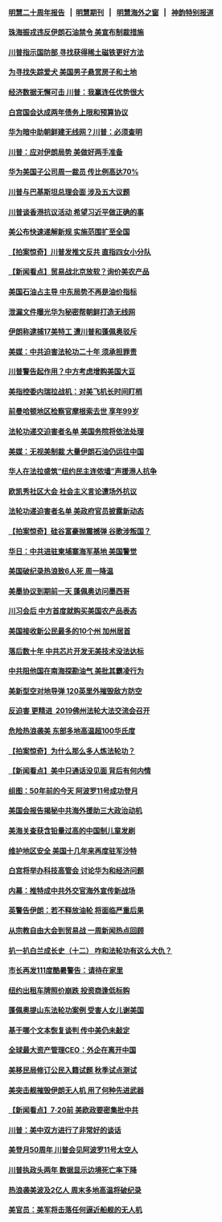 #### [明慧二十周年报告](https://github.com/gfw-breaker/mh-reports/blob/master/README.md?t=07231042) &nbsp;&nbsp;|&nbsp;&nbsp;[明慧期刊](https://github.com/gfw-breaker/mh-qikan) &nbsp;&nbsp;|&nbsp;&nbsp; [明慧海外之窗](https://github.com/gfw-breaker/mh-news/blob/master/README.md?t=07231042) &nbsp;&nbsp;|&nbsp;&nbsp; [神韵特别报道](https://github.com/gfw-breaker/mh-news/blob/master/shenyun.md?t=07231042) 

#### [珠海振戎违反伊朗石油禁令 美宣布制裁措施](../pages/nsc412/n11403836.md?t=07231042) 

#### [川普指示国防部 寻找获得稀土磁铁更好方法](../pages/nsc412/n11403024.md?t=07231042) 

#### [为寻找失踪爱犬 美国男子悬赏房子和土地](../pages/nsc412/n11403471.md?t=07231042) 

#### [经济数据无懈可击 川普：我赢连任优势很大](../pages/nsc412/n11402893.md?t=07231042) 

#### [白宫国会达成两年债务上限和预算协议](../pages/nsc412/n11402796.md?t=07231042) 

#### [华为暗中助朝鲜建无线网？川普：必须查明](../pages/nsc412/n11402747.md?t=07231042) 

#### [川普：应对伊朗局势 美做好两手准备](../pages/nsc412/n11402800.md?t=07231042) 

#### [华为美国子公司周一裁员 传比例高达70%](../pages/nsc412/n11402663.md?t=07231042) 

#### [川普与巴基斯坦总理会面 涉及五大议题](../pages/nsc412/n11402668.md?t=07231042) 

#### [川普谈香港抗议活动 希望习近平做正确的事](../pages/nsc412/n11402583.md?t=07231042) 

#### [美公布快速递解新规 实施范围扩至全国](../pages/nsc412/n11402486.md?t=07231042) 

#### [【拍案惊奇】川普发推文反共 直指四女小分队](../pages/nsc412/n11400747.md?t=07231042) 

#### [【新闻看点】贸易战北京放软？询价美农产品](../pages/nsc412/n11402366.md?t=07231042) 

#### [美国石油占主导 中东局势不再是油价指标](../pages/nsc412/n11402221.md?t=07231042) 

#### [泄漏文件曝光华为秘密帮朝鲜打造无线网](../pages/nsc412/n11402399.md?t=07231042) 

#### [伊朗称逮捕17美特工 遭川普和蓬佩奥驳斥](../pages/nsc412/n11402053.md?t=07231042) 

#### [美媒：中共迫害法轮功二十年 须承担罪责](../pages/nsc412/n11400683.md?t=07231042) 

#### [川普警告起作用？中方考虑增购美国大豆](../pages/nsc412/n11401915.md?t=07231042) 

#### [美指控委内瑞拉战机：对美飞机长时间盯梢](../pages/nsc412/n11401828.md?t=07231042) 

#### [前曼哈顿地区检察官摩根索去世 享年99岁](../pages/nsc412/n11401639.md?t=07231042) 

#### [法轮功递交迫害者名单 美国务院将依法处理](../pages/nsc412/n11400678.md?t=07231042) 

#### [美媒：无视美制裁 大量伊朗石油仍运往中国](../pages/nsc412/n11401500.md?t=07231042) 

#### [华人在法拉盛筑“纽约民主连侬墙”声援港人抗争](../pages/nsc412/n11400975.md?t=07231042) 

#### [欧凯秀社区大会 社会主义言论遭场外抗议](../pages/nsc412/n11401002.md?t=07231042) 

#### [法轮功递迫害者名单 美政府官员披露新动态](../pages/nsc412/n11400152.md?t=07231042) 

#### [【拍案惊奇】硅谷富豪抛震撼弹 谷歌涉叛国？](../pages/nsc412/n11400626.md?t=07231042) 

#### [华日：中共进驻柬埔寨海军基地 美国警觉](../pages/nsc412/n11400703.md?t=07231042) 

#### [美国破纪录热浪致6人死 周一降温](../pages/nsc412/n11400429.md?t=07231042) 

#### [美墨协议到期前一天 蓬佩奥访问墨西哥](../pages/nsc412/n11400374.md?t=07231042) 

#### [川习会后 中方首度就购买美国农产品表态](../pages/nsc412/n11400047.md?t=07231042) 

#### [美国接收新公民最多的10个州 加州居首](../pages/nsc412/n11399586.md?t=07231042) 

#### [落后数十年 中共芯片开发无美技术没法达标](../pages/nsc412/n11370941.md?t=07231042) 

#### [中共阻他国在南海探勘油气 美批其霸凌行为](../pages/nsc412/n11399137.md?t=07231042) 

#### [美新型空对地导弹 120英里外摧毁敌方防空](../pages/nsc412/n11391632.md?t=07231042) 

#### [反迫害 更精进  2019佛州法轮大法交流会召开](../pages/nsc412/n11398300.md?t=07231042) 

#### [危险热浪袭美 东部多地高温超100华氏度](../pages/nsc412/n11398230.md?t=07231042) 

#### [【拍案惊奇】为什么那么多人炼法轮功？](../pages/nsc412/n11398190.md?t=07231042) 

#### [【新闻看点】美中只通话没见面 背后有何内情](../pages/nsc412/n11398139.md?t=07231042) 

#### [组图：50年前的今天 阿波罗11号成功登月](../pages/nsc412/n11398099.md?t=07231042) 

#### [美国会报告揭秘中共海外援助三大政治动机](../pages/nsc412/n11391417.md?t=07231042) 

#### [美海关查获含铅量过高的中国制儿童发刷](../pages/nsc412/n11397751.md?t=07231042) 

#### [维护地区安全 美国十几年来再度驻军沙特](../pages/nsc412/n11397955.md?t=07231042) 

#### [白宫将举办科技高管会 讨论华为和经济问题](../pages/nsc412/n11397943.md?t=07231042) 

#### [内幕：推特成中共外交官海外宣传新战场](../pages/nsc412/n11393545.md?t=07231042) 

#### [英警告伊朗：若不释放油轮 将面临严重后果](../pages/nsc412/n11397813.md?t=07231042) 

#### [从宗教自由大会到贸易战 一周新闻热点回顾](../pages/nsc412/n11396061.md?t=07231042) 

#### [扒一扒白兰成长史（十二） 咋和法轮功有这么大仇？](../pages/nsc412/n11397382.md?t=07231042) 

#### [市长再发111度酷暑警告：请待在家里](../pages/nsc412/n11397293.md?t=07231042) 

#### [纽约出租车牌照价崩跌 投资商逢低标购](../pages/nsc412/n11397270.md?t=07231042) 

#### [蓬佩奥提山东法轮功案例 受害人女儿谢美国](../pages/nsc412/n11396474.md?t=07231042) 

#### [基于哪个文本恢复谈判 传中美仍未敲定](../pages/nsc412/n11396725.md?t=07231042) 

#### [全球最大资产管理CEO：外企在离开中国](../pages/nsc412/n11396727.md?t=07231042) 

#### [美移民局修订公民入籍试题 秋季试点测试](../pages/nsc412/n11396580.md?t=07231042) 

#### [美突击舰摧毁伊朗无人机 用了何种先进武器](../pages/nsc412/n11396566.md?t=07231042) 

#### [【新闻看点】7‧20前 美欧政要密集批中共](../pages/nsc412/n11396069.md?t=07231042) 

#### [川普：美中双方进行了非常好的谈话](../pages/nsc412/n11396233.md?t=07231042) 

#### [美登月50周年 川普会见阿波罗11号太空人](../pages/nsc412/n11396296.md?t=07231042) 

#### [川普执政头两年 数据显示边境死亡率下降](../pages/nsc412/n11396485.md?t=07231042) 

#### [热浪袭美波及2亿人 周末多地高温将破纪录](../pages/nsc412/n11396366.md?t=07231042) 

#### [美官员：美军将击落任何逼近船舰的无人机](../pages/nsc412/n11395844.md?t=07231042) 

